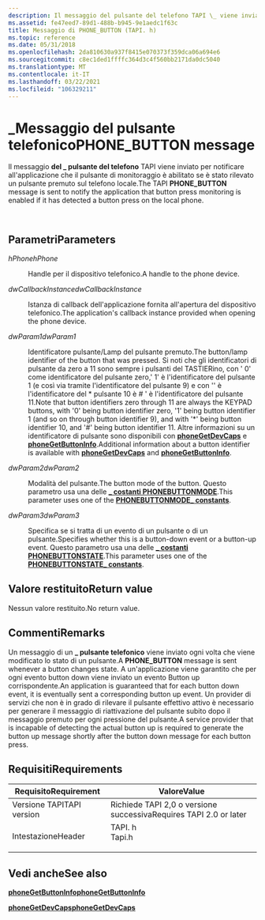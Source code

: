 ```yaml
---
description: Il messaggio del pulsante del telefono TAPI \_ viene inviato per notificare all'applicazione che il pulsante di monitoraggio è abilitato se è stato rilevato un pulsante premuto sul telefono locale.
ms.assetid: fe47eed7-89d1-488b-b945-9e1aedc1f63c
title: Messaggio di PHONE_BUTTON (TAPI. h)
ms.topic: reference
ms.date: 05/31/2018
ms.openlocfilehash: 2da810630a937f8415e070373f359dca06a694e6
ms.sourcegitcommit: c8ec1ded1ffffc364d3c4f560bb2171da0dc5040
ms.translationtype: MT
ms.contentlocale: it-IT
ms.lasthandoff: 03/22/2021
ms.locfileid: "106329211"
---
```

# <a name="phone_button-message"></a><span data-ttu-id="60310-103">\_Messaggio del pulsante telefonico</span><span class="sxs-lookup"><span data-stu-id="60310-103">PHONE\_BUTTON message</span></span>

<span data-ttu-id="60310-104">Il messaggio **del \_ pulsante del telefono** TAPI viene inviato per notificare all'applicazione che il pulsante di monitoraggio è abilitato se è stato rilevato un pulsante premuto sul telefono locale.</span><span class="sxs-lookup"><span data-stu-id="60310-104">The TAPI **PHONE\_BUTTON** message is sent to notify the application that button press monitoring is enabled if it has detected a button press on the local phone.</span></span>


```C++
            
```



## <a name="parameters"></a><span data-ttu-id="60310-105">Parametri</span><span class="sxs-lookup"><span data-stu-id="60310-105">Parameters</span></span>

<dl> <dt>

<span data-ttu-id="60310-106">*hPhone*</span><span class="sxs-lookup"><span data-stu-id="60310-106">*hPhone*</span></span> 
</dt> <dd>

<span data-ttu-id="60310-107">Handle per il dispositivo telefonico.</span><span class="sxs-lookup"><span data-stu-id="60310-107">A handle to the phone device.</span></span>

</dd> <dt>

<span data-ttu-id="60310-108">*dwCallbackInstance*</span><span class="sxs-lookup"><span data-stu-id="60310-108">*dwCallbackInstance*</span></span> 
</dt> <dd>

<span data-ttu-id="60310-109">Istanza di callback dell'applicazione fornita all'apertura del dispositivo telefonico.</span><span class="sxs-lookup"><span data-stu-id="60310-109">The application's callback instance provided when opening the phone device.</span></span>

</dd> <dt>

<span data-ttu-id="60310-110">*dwParam1*</span><span class="sxs-lookup"><span data-stu-id="60310-110">*dwParam1*</span></span> 
</dt> <dd>

<span data-ttu-id="60310-111">Identificatore pulsante/Lamp del pulsante premuto.</span><span class="sxs-lookup"><span data-stu-id="60310-111">The button/lamp identifier of the button that was pressed.</span></span> <span data-ttu-id="60310-112">Si noti che gli identificatori di pulsante da zero a 11 sono sempre i pulsanti del TASTIERino, con ' 0' come identificatore del pulsante zero,' 1' è l'identificatore del pulsante 1 (e così via tramite l'identificatore del pulsante 9) e con '' è l'identificatore del \* pulsante 10 è \# ' è l'identificatore del pulsante 11.</span><span class="sxs-lookup"><span data-stu-id="60310-112">Note that button identifiers zero through 11 are always the KEYPAD buttons, with '0' being button identifier zero, '1' being button identifier 1 (and so on through button identifier 9), and with '\*' being button identifier 10, and '\#' being button identifier 11.</span></span> <span data-ttu-id="60310-113">Altre informazioni su un identificatore di pulsante sono disponibili con [**phoneGetDevCaps**](/windows/desktop/api/Tapi/nf-tapi-phonegetdevcaps) e [**phoneGetButtonInfo**](/windows/desktop/api/Tapi/nf-tapi-phonegetbuttoninfo).</span><span class="sxs-lookup"><span data-stu-id="60310-113">Additional information about a button identifier is available with [**phoneGetDevCaps**](/windows/desktop/api/Tapi/nf-tapi-phonegetdevcaps) and [**phoneGetButtonInfo**](/windows/desktop/api/Tapi/nf-tapi-phonegetbuttoninfo).</span></span>

</dd> <dt>

<span data-ttu-id="60310-114">*dwParam2*</span><span class="sxs-lookup"><span data-stu-id="60310-114">*dwParam2*</span></span> 
</dt> <dd>

<span data-ttu-id="60310-115">Modalità del pulsante.</span><span class="sxs-lookup"><span data-stu-id="60310-115">The button mode of the button.</span></span> <span data-ttu-id="60310-116">Questo parametro usa una delle [**\_ costanti PHONEBUTTONMODE**](phonebuttonmode--constants.md).</span><span class="sxs-lookup"><span data-stu-id="60310-116">This parameter uses one of the [**PHONEBUTTONMODE\_ constants**](phonebuttonmode--constants.md).</span></span>

</dd> <dt>

<span data-ttu-id="60310-117">*dwParam3*</span><span class="sxs-lookup"><span data-stu-id="60310-117">*dwParam3*</span></span> 
</dt> <dd>

<span data-ttu-id="60310-118">Specifica se si tratta di un evento di un pulsante o di un pulsante.</span><span class="sxs-lookup"><span data-stu-id="60310-118">Specifies whether this is a button-down event or a button-up event.</span></span> <span data-ttu-id="60310-119">Questo parametro usa una delle [**\_ costanti PHONEBUTTONSTATE**](phonebuttonstate--constants.md).</span><span class="sxs-lookup"><span data-stu-id="60310-119">This parameter uses one of the [**PHONEBUTTONSTATE\_ constants**](phonebuttonstate--constants.md).</span></span>

</dd> </dl>

## <a name="return-value"></a><span data-ttu-id="60310-120">Valore restituito</span><span class="sxs-lookup"><span data-stu-id="60310-120">Return value</span></span>

<span data-ttu-id="60310-121">Nessun valore restituito.</span><span class="sxs-lookup"><span data-stu-id="60310-121">No return value.</span></span>

## <a name="remarks"></a><span data-ttu-id="60310-122">Commenti</span><span class="sxs-lookup"><span data-stu-id="60310-122">Remarks</span></span>

<span data-ttu-id="60310-123">Un messaggio di un **\_ pulsante telefonico** viene inviato ogni volta che viene modificato lo stato di un pulsante.</span><span class="sxs-lookup"><span data-stu-id="60310-123">A **PHONE\_BUTTON** message is sent whenever a button changes state.</span></span> <span data-ttu-id="60310-124">A un'applicazione viene garantito che per ogni evento button down viene inviato un evento Button up corrispondente.</span><span class="sxs-lookup"><span data-stu-id="60310-124">An application is guaranteed that for each button down event, it is eventually sent a corresponding button up event.</span></span> <span data-ttu-id="60310-125">Un provider di servizi che non è in grado di rilevare il pulsante effettivo attivo è necessario per generare il messaggio di riattivazione del pulsante subito dopo il messaggio premuto per ogni pressione del pulsante.</span><span class="sxs-lookup"><span data-stu-id="60310-125">A service provider that is incapable of detecting the actual button up is required to generate the button up message shortly after the button down message for each button press.</span></span>

## <a name="requirements"></a><span data-ttu-id="60310-126">Requisiti</span><span class="sxs-lookup"><span data-stu-id="60310-126">Requirements</span></span>



| <span data-ttu-id="60310-127">Requisito</span><span class="sxs-lookup"><span data-stu-id="60310-127">Requirement</span></span> | <span data-ttu-id="60310-128">Valore</span><span class="sxs-lookup"><span data-stu-id="60310-128">Value</span></span> |
|-------------------------|-----------------------------------------------------------------------------------|
| <span data-ttu-id="60310-129">Versione TAPI</span><span class="sxs-lookup"><span data-stu-id="60310-129">TAPI version</span></span><br/> | <span data-ttu-id="60310-130">Richiede TAPI 2,0 o versione successiva</span><span class="sxs-lookup"><span data-stu-id="60310-130">Requires TAPI 2.0 or later</span></span><br/>                                             |
| <span data-ttu-id="60310-131">Intestazione</span><span class="sxs-lookup"><span data-stu-id="60310-131">Header</span></span><br/>       | <dl> <span data-ttu-id="60310-132"><dt>TAPI. h</dt></span><span class="sxs-lookup"><span data-stu-id="60310-132"><dt>Tapi.h</dt></span></span> </dl> |



## <a name="see-also"></a><span data-ttu-id="60310-133">Vedi anche</span><span class="sxs-lookup"><span data-stu-id="60310-133">See also</span></span>

<dl> <dt>

[<span data-ttu-id="60310-134">**phoneGetButtonInfo**</span><span class="sxs-lookup"><span data-stu-id="60310-134">**phoneGetButtonInfo**</span></span>](/windows/desktop/api/Tapi/nf-tapi-phonegetbuttoninfo)
</dt> <dt>

[<span data-ttu-id="60310-135">**phoneGetDevCaps**</span><span class="sxs-lookup"><span data-stu-id="60310-135">**phoneGetDevCaps**</span></span>](/windows/desktop/api/Tapi/nf-tapi-phonegetdevcaps)
</dt> </dl>

 

 




